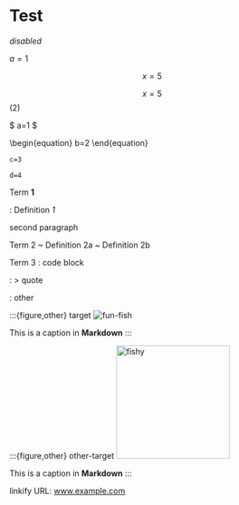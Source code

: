 # Test

*disabled*

$a=1$

$$x=5$$

$$x=5$$ (2)

$ a=1 $

\begin{equation}
b=2
\end{equation}

```{math}
c=3

d=4
```

Term **1**

: Definition *1*

  second paragraph

Term 2
  ~ Definition 2a
  ~ Definition 2b

Term 3
  :     code block

  : > quote

  : other

:::{figure,other} target
![fun-fish](fun-fish.png)

This is a caption in **Markdown**
:::

:::{figure,other} other-target
<img src="fun-fish.png" alt="fishy" class="bg-primary mb-1" width="200px">

This is a caption in **Markdown**
:::

linkify URL: www.example.com
